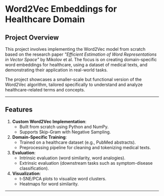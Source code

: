 # Word2Vec Embeddings for Healthcare Domain

## Project Overview
This project involves implementing the Word2Vec model from scratch based on the research paper *"Efficient Estimation of Word Representations in Vector Space"* by Mikolov et al. The focus is on creating domain-specific word embeddings for healthcare, using a dataset of medical texts, and demonstrating their application in real-world tasks.

The project showcases a smaller-scale but functional version of the Word2Vec algorithm, tailored specifically to understand and analyze healthcare-related terms and concepts.

---

## Features
1. **Custom Word2Vec Implementation**:
   - Built from scratch using Python and NumPy.
   - Supports Skip-Gram with Negative Sampling.
2. **Domain-Specific Training**:
   - Trained on a healthcare dataset (e.g., PubMed abstracts).
   - Preprocessing pipeline for cleaning and tokenizing medical texts.
3. **Evaluation**:
   - Intrinsic evaluation (word similarity, word analogies).
   - Extrinsic evaluation (downstream tasks such as symptom-disease classification).
4. **Visualization**:
   - t-SNE/PCA plots to visualize word clusters.
   - Heatmaps for word similarity.
   
---
